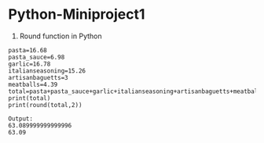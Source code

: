 # Python-Miniproject1
1. Round function in Python
```
pasta=16.68
pasta_sauce=6.98
garlic=16.78
italianseasoning=15.26
artisanbaguetts=3
meatballs=4.39
total=pasta+pasta_sauce+garlic+italianseasoning+artisanbaguetts+meatballs
print(total)
print(round(total,2))
```
```
Output:
63.089999999999996
63.09
```

